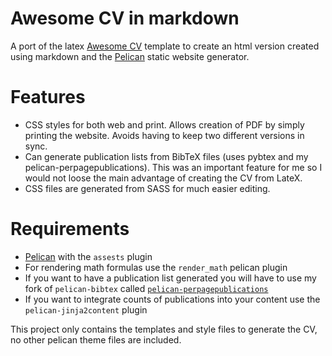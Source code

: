 Awesome CV in markdown 
==============

A port of the latex [Awesome CV](https://github.com/posquit0/Awesome-CV) template to create an html version created using markdown and the [Pelican](https://github.com/getpelican/pelican) static website generator. 

# Features

* CSS styles for both web and print. Allows creation of PDF by simply printing the website. Avoids having to keep two different versions in sync.
* Can generate publication lists from BibTeX files (uses pybtex and my pelican-perpagepublications). This was an important feature for me so I would not loose the main advantage of creating the CV from LateX.
* CSS files are generated from SASS for much easier editing.

Requirements
============

* [Pelican](https://github.com/getpelican/pelican) with the `assests` plugin
* For rendering math formulas use the `render_math` pelican plugin
* If you want to have a publication list generated you will have to use my fork of `pelican-bibtex` called [`pelican-perpagepublications`]( https://github.com/cycomanic/pelican-perpagepublications)
* If you want to integrate counts of publications into your content use the `pelican-jinja2content` plugin


This project only contains the templates and style files to generate the CV, no other pelican theme files are included. 
